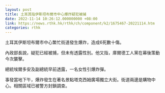 ```yaml
---
layout: post
title: 土耳其指伊斯坦布爾市中心爆炸疑犯被捕
date: 2022-11-14 10:26:12.000000000 +08:00
link: https://news.rthk.hk/rthk/ch/component/k2/1675467-20221114.htm
categories: rthk
---
```


土耳其伊斯坦布爾市中心繁忙街道發生爆炸，造成6死數十傷。

內政部長說，疑犯已經被捕，但未有透露性別。他又指，庫爾德工人黨在幕後策動今次襲擊。

總統埃爾多安及副總統早前透露，一名女性引爆炸彈。

事發當地下午，爆炸發生在著名景點塔克西姆廣場獨立大街。街道兩邊是購物中心。相關區域已被警方封鎖調查。
